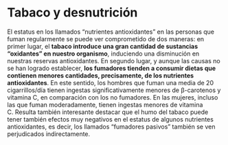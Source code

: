 # Tabaco y desnutrición

El estatus en los llamados “nutrientes antioxidantes” en las personas que fuman regularmente se puede ver comprometido de dos maneras: en primer lugar, el **tabaco introduce una gran cantidad de sustancias “oxidantes” en nuestro organismo**, induciendo una disminución en nuestras reservas antioxidantes. En segundo lugar, y aunque las causas no se han logrado establecer, **los fumadores tienden a consumir dietas que contienen menores cantidades, precisamente, de los nutrientes antioxidantes**. En este sentido, los hombres que fuman una media de 20 cigarrillos/día tienen ingestas significativamente menores de β-carotenos y vitamina C, en comparación con los no fumadores. En las mujeres, incluso las que fuman moderadamente, tienen ingestas menores de vitamina C. Resulta también interesante destacar que el humo del tabaco puede tener también efectos muy negativos en el estatus de algunos nutrientes antioxidantes, es decir, los llamados “fumadores pasivos” también se ven perjudicados indirectamente.